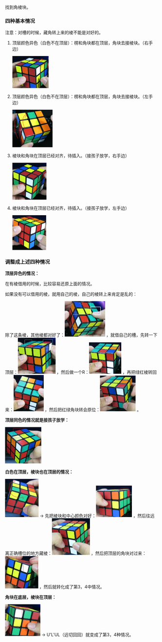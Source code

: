 找到角棱块。

### 四种基本情况

注意：对槽的时候，藏角转上来的棱不能是对好的。

1. 顶层颜色异色（白色不在顶层）：楞和角块都在顶层，角块去接棱块。（右手边）

   <img src="./pic/image-20230619174133158.png" alt="image-20230619174133158" style="zoom:25%;" /> 

2. 顶层颜色异色（白色不在顶层）：楞和角块都在顶层，角块去接棱块。（左手边）

   <img src="./pic/image-20230619174309199.png" alt="image-20230619174309199" style="zoom:25%;" /> 

3. 棱块和角块在顶层已经对齐，待插入。（接孩子放学，右手边）

   <img src="./pic/image-20230619174420067.png" alt="image-20230619174420067" style="zoom:25%;" /> 

4. 棱块和角块在顶层已经对齐，待插入。（接孩子放学，左手边）

   <img src="./pic/image-20230619174452712.png" alt="image-20230619174452712" style="zoom:25%;" /> 

### 调整成上述四种情况

**顶层异色的情况：**

在有棱借用的时候，比较容易还原上面的情况。

如果没有可以借用的棱，就用自己的棱，自己的棱转上来肯定是乱的：

除了这条棱，其他棱都对好了：<img src="./pic/image-20230619175435604.png" alt="image-20230619175435604" style="zoom:25%;" /> ，就借自己的槽，先转一下顶层：<img src="./pic/image-20230619175552981.png" alt="image-20230619175552981" style="zoom:25%;" /> ，然后做一个R：<img src="./pic/image-20230619175736337.png" alt="image-20230619175736337" style="zoom:25%;" /> ，再把绿红棱转回来：<img src="./pic/image-20230619175823386.png" alt="image-20230619175823386" style="zoom:25%;" /> ，然后把红绿角块转会原位：<img src="./pic/image-20230619175939858.png" alt="image-20230619175939858" style="zoom:25%;" /> 。

**顶层同色的情况就是接孩子放学：**

<img src="./pic/image-20230619182625141.png" alt="image-20230619182625141" style="zoom:25%;" /> 

**白色在顶层，棱块也在顶层的情况：**

<img src="./pic/image-20230619180734004.png" alt="image-20230619180734004" style="zoom:25%;" /> → 先把棱块和中心颜色对好：<img src="./pic/image-20230619180829213.png" alt="image-20230619180829213" style="zoom:25%;" /> ，然后往远离正确槽位的地方藏棱：<img src="./pic/image-20230619180931903.png" alt="image-20230619180931903" style="zoom:25%;" /> ，然后把顶层的角块对过来：<img src="./pic/image-20230619181007661.png" alt="image-20230619181007661" style="zoom:25%;" /> ，然后就转化成了第3，4中情况。

**角块在底层，棱块在顶层：**

<img src="./pic/image-20230619181652853.png" alt="image-20230619181652853" style="zoom:25%;" /> → U'L'UL（远切回回）就变成了第3，4种情况。

